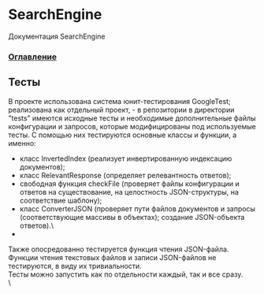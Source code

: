 # SearchEngine
Документация SearchEngine

### [Оглавление](../index.md)

## Тесты
В проекте использована система юнит-тестирования GoogleTest; реализована как отдельный проект, - в репозитории в директории "tests" имеются исходные тесты и необходимые дополнительные файлы конфигурации и запросов, которые модифицированы под используемые тесты. С помощью них тестируются основные классы и функции, а именно: 
- класс InvertedIndex (реализует инвертированную индексацию документов);
- класс RelevantResponse (определяет релевантность ответов);
- свободная функция checkFile (проверяет файлы конфигурации и ответов на существование, на целостность JSON-структуры, на соответствие шаблону);
- класс ConverterJSON (проверяет пути файлов документов и запросы (соответствующие массивы в объектах); создание JSON-объекта ответов).\
- 
Также опосредованно тестируется функция чтения JSON-файла.\
Функции чтения текстовых файлов и записи JSON-файлов не тестируются, в виду их тривиальности.\
Тесты можно запустить как по отдельности каждый, так и все сразу.\
\


